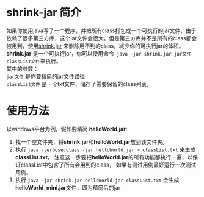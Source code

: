 # shrink-jar 简介
如果你使用java写了一个程序，并把所有class打包成一个可执行的jar文件，由于依赖了很多第三方库，这个jar文件会很大。但是第三方库并不是所有的class都会被用到，使用[shrink.jar](https://github.com/atomiCat/shrink-jar/raw/master/distribution/shrink.jar) 来删除用不到的class，减少你的可执行jar的体积。  
**shrink.jar** 是一个可执行jar，你可以使用命令` java -jar shrink.jar jar文件 classList文件`来执行。  
其中的参数：  
 `jar文件` 是你要精简的jar文件路径  
 `classList文件` 是一个txt文件，储存了需要保留的class列表。 
 # 使用方法
 以windows平台为例，假如要精简 **helloWorld.jar**:  
 1. 找一个空文件夹，将**shrink.jar**和**helloWorld.jar**放到该文件夹。  
 2. 执行  `java -verbose:class -jar helloWorld.jar > classList.txt` 来生成**classList.txt**，
 注意这一步要把**helloWorld.jar**的所有功能都执行一遍，以保证classList中包含了所有会用到的class，
 如果有测试用例最好运行一次测试用例。
 3. 执行 `java -jar shrink.jar helloWorld.jar classList.txt`  会生成 **helloWorld_mini.jar**文件，即为精简后的jar
 
